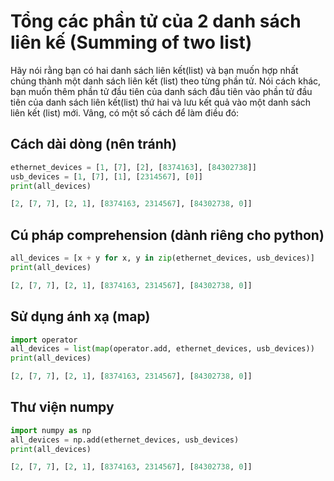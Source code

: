# Tổng các phần tử của 2 danh sách liên kế (Summing of two list)
Hãy nói rằng bạn có hai danh sách liên kết(list) và bạn muốn hợp nhất chúng thành một danh sách liên kết (list) theo từng phần tử. Nói cách khác, bạn muốn thêm phần tử đầu tiên của danh sách đầu tiên vào phần tử đầu tiên của danh sách liên kết(list) thứ hai và lưu kết quả vào một danh sách liên kết (list) mới. Vâng, có một số cách để làm điều đó:

## Cách dài dòng (nên tránh)

``` python
ethernet_devices = [1, [7], [2], [8374163], [84302738]]
usb_devices = [1, [7], [1], [2314567], [0]]
print(all_devices)
```

```python
[2, [7, 7], [2, 1], [8374163, 2314567], [84302738, 0]]
```

## Cú pháp comprehension (dành riêng cho python)

```python 
all_devices = [x + y for x, y in zip(ethernet_devices, usb_devices)]
print(all_devices)
```

```python
[2, [7, 7], [2, 1], [8374163, 2314567], [84302738, 0]]
```

## Sử dụng ánh xạ (map)
```python
import operator 
all_devices = list(map(operator.add, ethernet_devices, usb_devices))
print(all_devices)
```
```python
[2, [7, 7], [2, 1], [8374163, 2314567], [84302738, 0]]
```

## Thư viện numpy 

```python
import numpy as np 
all_devices = np.add(ethernet_devices, usb_devices)
print(all_devices)
```

```python
[2, [7, 7], [2, 1], [8374163, 2314567], [84302738, 0]]
```
